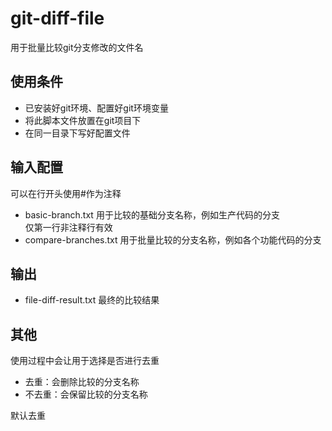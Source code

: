 # git-diff-file

用于批量比较git分支修改的文件名

## 使用条件

- 已安装好git环境、配置好git环境变量
- 将此脚本文件放置在git项目下
- 在同一目录下写好配置文件

## 输入配置

可以在行开头使用#作为注释

- basic-branch.txt
  用于比较的基础分支名称，例如生产代码的分支  
  仅第一行非注释行有效
- compare-branches.txt
  用于批量比较的分支名称，例如各个功能代码的分支

## 输出

- file-diff-result.txt
  最终的比较结果

## 其他

使用过程中会让用于选择是否进行去重

- 去重：会删除比较的分支名称
- 不去重：会保留比较的分支名称

默认去重
